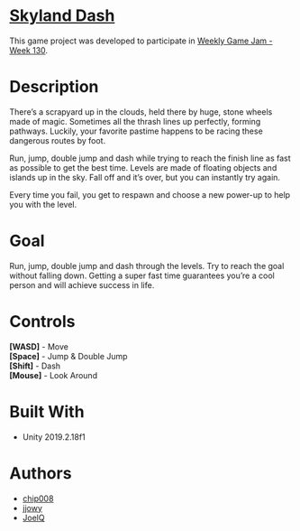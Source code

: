 # [Skyland Dash](https://joelquey.itch.io/skyland-dash)
This game project was developed to participate in [Weekly Game Jam - Week 130](https://itch.io/jam/weekly-game-jam-130/rate/547162).

# Description
There’s a scrapyard up in the clouds, held there by huge, stone wheels made of magic. Sometimes all the thrash lines up perfectly, forming pathways. Luckily, your favorite pastime happens to be racing these dangerous routes by foot.

Run, jump, double jump and dash while trying to reach the finish line as fast as possible to get the best time. Levels are made of floating objects and islands up in the sky. Fall off and it’s over, but you can instantly try again.

Every time you fail, you get to respawn and choose a new power-up to help you with the level.

# Goal
Run, jump, double jump and dash through the levels.
Try to reach the goal without falling down.
Getting a super fast time guarantees you’re a cool person and will achieve success in life.

# Controls
**[WASD]** - Move<br>
**[Space]** - Jump & Double Jump<br>
**[Shift]** - Dash<br>
**[Mouse]** - Look Around

# Built With
* Unity 2019.2.18f1

# Authors
* [chip008](https://itch.io/profile/chip008)
* [jjowy](https://itch.io/profile/jjowy)
* [JoelQ](https://joelquey.itch.io/)
